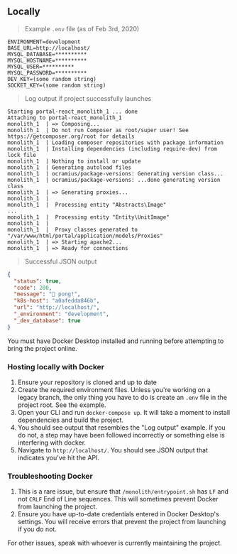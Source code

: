 ## Locally

> Example `.env` file (as of Feb 3rd, 2020)

```
ENVIRONMENT=development
BASE_URL=http://localhost/
MYSQL_DATABASE=**********
MYSQL_HOSTNAME=**********
MYSQL_USER=**********
MYSQL_PASSWORD=**********
DEV_KEY=(some random string)
SOCKET_KEY=(some random string)
```

> Log output if project successfully launches

```
Starting portal-react_monolith_1 ... done
Attaching to portal-react_monolith_1
monolith_1  | => Composing...
monolith_1  | Do not run Composer as root/super user! See https://getcomposer.org/root for details
monolith_1  | Loading composer repositories with package information
monolith_1  | Installing dependencies (including require-dev) from lock file
monolith_1  | Nothing to install or update
monolith_1  | Generating autoload files
monolith_1  | ocramius/package-versions: Generating version class...
monolith_1  | ocramius/package-versions: ...done generating version class
monolith_1  | => Generating proxies...
monolith_1  |
monolith_1  |  Processing entity "Abstracts\Image"
...
monolith_1  |  Processing entity "Entity\UnitImage"
monolith_1  |
monolith_1  |  Proxy classes generated to "/var/www/html/portal/application/models/Proxies"
monolith_1  | => Starting apache2...
monolith_1  | => Ready for connections
```

> Successful JSON output

```json
{
  "status": true,
  "code": 200,
  "message": "🏓 pong!",
  "k8s-host": "a0afedda846b",
  "url": "http://localhost/",
  "_environment": "development",
  "_dev_database": true
}
```

<aside class='warning'>
You must have Docker Desktop installed and running before attempting to bring the project online.
</aside>

### Hosting locally with Docker

1. Ensure your repository is cloned and up to date
2. Create the required environment files. Unless you're working on a legacy branch, the only thing you have to do is create an `.env` file in the project root. See the example.
3. Open your CLI and run `docker-compose up`. It will take a moment to install dependencies and build the project.
4. You should see output that resembles the "Log output" example. If you do not, a step may have been followed incorrectly or something else is interfering with docker.
5. Navigate to `http://localhost/`. You should see JSON output that indicates you've hit the API.

### Troubleshooting Docker

1. This is a rare issue, but ensure that `/monolith/entrypoint.sh` has `LF` and not `CRLF` End of Line sequences. This will sometimes prevent Docker from launching the project.
2. Ensure you have up-to-date credentials entered in Docker Desktop's settings. You will receive errors that prevent the project from launching if you do not.

For other issues, speak with whoever is currently maintaining the project.
